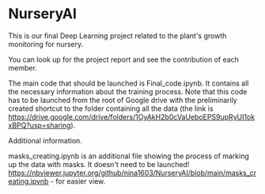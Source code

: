# NurseryAI
This is our final Deep Learning project related to the plant's growth monitoring for nursery.

You can look up for the project report and see the contribution of each member.

The main code that should be launched is Final_code.ipynb. It contains all the necessary information about the training process.
Note that this code has to be launched from the root of Google drive with the preliminarily created shortcut to the folder containing all the data (the link is https://drive.google.com/drive/folders/1OyAkH2b0cVaUeboEPS9upRyUI1okxBPQ?usp=sharing).

Additional information.

masks_creating.ipynb is an additional file showing the process of marking up the data with masks. It doesn't need to be launched!
https://nbviewer.jupyter.org/github/nina1603/NurseryAI/blob/main/masks_creating.ipynb - for easier view.
